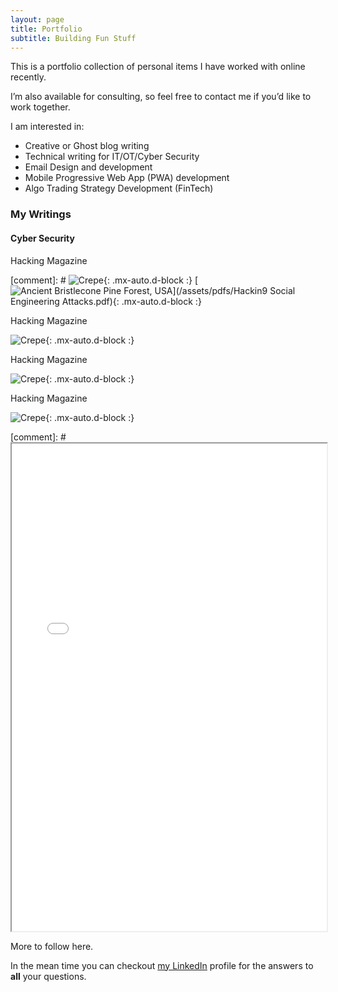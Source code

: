 ```yaml
---
layout: page
title: Portfolio
subtitle: Building Fun Stuff 
---
```


This is a portfolio collection of personal items I have worked with online recently.  

I’m also available for consulting, so feel free to contact me if you’d like to work together.

I am interested in:  

- Creative or Ghost blog writing
- Technical writing for IT/OT/Cyber Security
- Email Design and development
- Mobile Progressive Web App (PWA) development
- Algo Trading Strategy Development (FinTech)

### My Writings

#### Cyber Security

Hacking Magazine 

[comment]: # ![Crepe](/assets/img/Hackin9-Social-Engineering-Attacks-cover.png){: .mx-auto.d-block :}
[![Ancient Bristlecone Pine Forest, USA](/assets/img/Hackin9-Social-Engineering-Attacks-cover.png)](/assets/pdfs/Hackin9 Social Engineering Attacks.pdf){: .mx-auto.d-block :}

Hacking Magazine 

![Crepe](/assets/img/Hackin9-Cyber-Kill-Chain-cover.png){: .mx-auto.d-block :}

Hacking Magazine 

![Crepe](/assets/img/Hakin9-2021-insider-threats-cover.png){: .mx-auto.d-block :}

Hacking Magazine 

![Crepe](/assets/img/H9-Mobile-Threat-landscape-cover.png){: .mx-auto.d-block :}

[comment]: # <iframe src="/assets/pdfs/Hackin9 Social Engineering Attacks.pdf" width="100%" height="20%"></iframe>

More to follow here. 

In the mean time you can checkout [my LinkedIn](https://www.linkedin.com/in/syedpeer) profile for the answers to **all** your questions.
